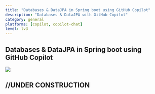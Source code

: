 ```yaml
---
title: "Databases & DataJPA in Spring boot using GitHub Copilot"
description: "Databases & DataJPA with GitHub Copilot"
category: general
platforms: [copilot, copilot-chat]
level: lv3
---
```

 
## Databases & DataJPA in Spring boot using GitHub Copilot
[<img src="https://img.shields.io/badge/Lv3-Mature_Best_Practice-brightgreen">](https://github.com/orgs/AI-Native-Development/projects/1/)
 
## //UNDER CONSTRUCTION